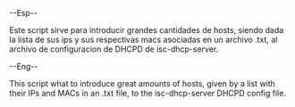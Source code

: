 --Esp--

Este script sirve para introducir grandes cantidades de hosts, siendo dada la lista de sus ips y sus respectivas macs asociadas en un archivo .txt, al archivo de configuracion de DHCPD de isc-dhcp-server.

--Eng--

This script what to introduce great amounts of hosts, given by a list with their IPs and MACs in an .txt file, to the isc-dhcp-server DHCPD config file.
